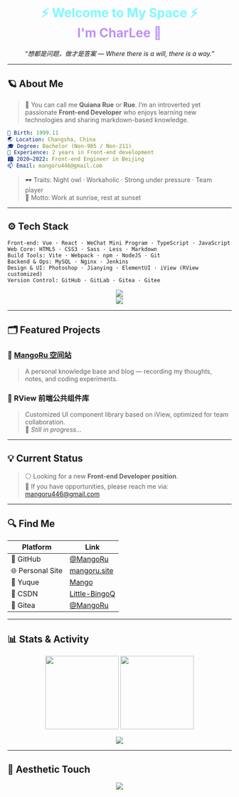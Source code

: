 <!-- README.md -->

<h1 align="center">
  <span style="color:#7DF9FF;">⚡️ Welcome to My Space ⚡️</span><br/>
  <span style="color:#BD93F9;">I'm <b>CharLee</b> 🍊</span>
</h1>


<p align="center">
  <i>“想都是问题，做才是答案 — Where there is a will, there is a way.”</i>
</p>


---

## 🪐 About Me

> 🌼 You can call me <b>Quiana Rue</b> or <b>Rue</b>. I’m an introverted yet passionate <b>Front-end Developer</b> who enjoys learning new technologies and sharing markdown-based knowledge.

```yaml
🎂 Birth: 1999.11
🌏 Location: Changsha, China
🎓 Degree: Bachelor (Non-985 / Non-211)
💼 Experience: 2 years in Front-end development
🏙️ 2020–2022: Front-end Engineer in Beijing
📫 Email: mangoru446@gmail.com
```

> 🕶️ Traits: Night owl · Workaholic · Strong under pressure · Team player  
> 🏴 Motto: Work at sunrise, rest at sunset

---

## ⚙️ Tech Stack

```text
Front-end: Vue · React · WeChat Mini Program · TypeScript · JavaScript
Web Core: HTML5 · CSS3 · Sass · Less · Markdown
Build Tools: Vite · Webpack · npm · NodeJS · Git
Backend & Ops: MySQL · Nginx · Jenkins
Design & UI: Photoshop · Jianying · ElementUI · iView (RView customized)
Version Control: GitHub · GitLab · Gitea · Gitee
```

<p align="center">
  <img src="https://skillicons.dev/icons?i=vue,react,js,ts,html,css,nodejs,vite,git,github" /><br/>
  <img src="https://skillicons.dev/icons?i=mysql,nginx,jenkins,ps,markdown" />
</p>


---

## 🗂️ Featured Projects

### 🔭 [MangoRu 空间站](https://mangoru.site)

> A personal knowledge base and blog — recording my thoughts, notes, and coding experiments.

### 🧩 RView 前端公共组件库

> Customized UI component library based on iView, optimized for team collaboration.  
> 🚧 *Still in progress...*

---

## 💡 Current Status

> ⚪ Looking for a new <b>Front-end Developer position</b>.  
> 💌 If you have opportunities, please reach me via: [mangoru446@gmail.com](mailto:mangoru446@gmail.com)

---

## 🔍 Find Me

| Platform        | Link                                                 |
| --------------- | ---------------------------------------------------- |
| 🐙 GitHub        | [@MangoRu](https://github.com/MangoRu)               |
| 🌐 Personal Site | [mangoru.site](https://mangoru.site)                 |
| 🧾 Yuque         | [Mango](https://www.yuque.com)                       |
| 💬 CSDN          | [Little-BingoQ](https://blog.csdn.net/Little-BingoQ) |
| 🧱 Gitea         | [@MangoRu](https://gitea.com/MangoRu)                |

---

## 📊 Stats & Activity

<p align="center">
  <img src="https://github-readme-stats.vercel.app/api?username=MangoRu&show_icons=true&theme=tokyonight" height="165" />
  <img src="https://github-readme-streak-stats.herokuapp.com/?user=MangoRu&theme=tokyonight" height="165" />
</p>


<p align="center">
  <img src="https://github-readme-activity-graph.vercel.app/graph?username=MangoRu&theme=react-dark&hide_border=true&area=true" />
</p>


---

## 🌌 Aesthetic Touch

<p align="center">
  <img src="https://capsule-render.vercel.app/api?type=waving&color=gradient&height=100&section=footer&text=MangoRu%20Space%20🚀&fontColor=white&fontSize=24" />
</p>

